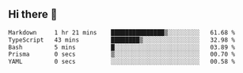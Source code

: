 ## Hi there 👋

<!--START_SECTION:waka-->

```txt
Markdown     1 hr 21 mins    ███████████████▒░░░░░░░░░   61.68 %
TypeScript   43 mins         ████████▒░░░░░░░░░░░░░░░░   32.98 %
Bash         5 mins          █░░░░░░░░░░░░░░░░░░░░░░░░   03.89 %
Prisma       0 secs          ▒░░░░░░░░░░░░░░░░░░░░░░░░   00.70 %
YAML         0 secs          ░░░░░░░░░░░░░░░░░░░░░░░░░   00.58 %
```

<!--END_SECTION:waka-->

